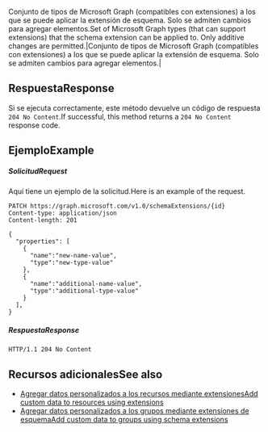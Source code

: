 <span data-ttu-id="eed0a-p107">Conjunto de tipos de Microsoft Graph (compatibles con extensiones) a los que se puede aplicar la extensión de esquema.  Solo se admiten cambios para agregar elementos.</span><span class="sxs-lookup"><span data-stu-id="eed0a-p107">Set of Microsoft Graph types (that can support extensions) that the schema extension can be applied to.  Only additive changes are permitted.</span></span>|Conjunto de tipos de Microsoft Graph (compatibles con extensiones) a los que se puede aplicar la extensión de esquema.  Solo se admiten cambios para agregar elementos.|

## <a name="response"></a><span data-ttu-id="eed0a-142">Respuesta</span><span class="sxs-lookup"><span data-stu-id="eed0a-142">Response</span></span>

<span data-ttu-id="eed0a-143">Si se ejecuta correctamente, este método devuelve un código de respuesta `204 No Content`.</span><span class="sxs-lookup"><span data-stu-id="eed0a-143">If successful, this method returns a `204 No Content` response code.</span></span>

## <a name="example"></a><span data-ttu-id="eed0a-144">Ejemplo</span><span class="sxs-lookup"><span data-stu-id="eed0a-144">Example</span></span>

##### <a name="request"></a><span data-ttu-id="eed0a-145">Solicitud</span><span class="sxs-lookup"><span data-stu-id="eed0a-145">Request</span></span>

<span data-ttu-id="eed0a-146">Aquí tiene un ejemplo de la solicitud.</span><span class="sxs-lookup"><span data-stu-id="eed0a-146">Here is an example of the request.</span></span>
<!-- {
  "blockType": "request",
  "name": "update_schemaextension"
}-->
```http
PATCH https://graph.microsoft.com/v1.0/schemaExtensions/{id}
Content-type: application/json
Content-length: 201

{
  "properties": [
    {
      "name":"new-name-value",
      "type":"new-type-value"
    },
    {
      "name":"additional-name-value",
      "type":"additional-type-value"
    }
  ],
}
```

##### <a name="response"></a><span data-ttu-id="eed0a-147">Respuesta</span><span class="sxs-lookup"><span data-stu-id="eed0a-147">Response</span></span>

<!-- {
  "blockType": "response",
  "truncated": true,
  "@odata.type": "microsoft.graph.schemaExtension"
} -->
```http
HTTP/1.1 204 No Content
```

## <a name="see-also"></a><span data-ttu-id="eed0a-148">Recursos adicionales</span><span class="sxs-lookup"><span data-stu-id="eed0a-148">See also</span></span>

- [<span data-ttu-id="eed0a-149">Agregar datos personalizados a los recursos mediante extensiones</span><span class="sxs-lookup"><span data-stu-id="eed0a-149">Add custom data to resources using extensions</span></span>](../../../concepts/extensibility_overview.md)
- [<span data-ttu-id="eed0a-150">Agregar datos personalizados a los grupos mediante extensiones de esquema</span><span class="sxs-lookup"><span data-stu-id="eed0a-150">Add custom data to groups using schema extensions</span></span>](../../../concepts/extensibility_schema_groups.md)

<!-- uuid: 8fcb5dbc-d5aa-4681-8e31-b001d5168d79
2015-10-25 14:57:30 UTC -->
<!-- {
  "type": "#page.annotation",
  "description": "Update schemaextension",
  "keywords": "",
  "section": "documentation",
  "tocPath": ""
}-->
